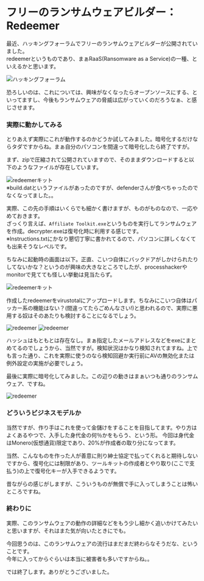 # フリーのランサムウェアビルダー：Redeemer

最近、ハッキングフォーラムでフリーのランサムウェアビルダーが公開されていました。  
redeemerというものであり、まぁRaaS(Ransomware as a Service)の一種、といえるかと思います。  

![ハッキングフォーラム](https://raw.githubusercontent.com/proshiba/analysis/main/redeemer-ransomware/images/hackforum01.png)

恐ろしいのは、これについては、興味がなくなったらオープンソースにする、といってますし、今後もランサムウェアの脅威は広がっていくのだろうなぁ、と感じさせます。  

### 実際に動かしてみる

とりあえず実際にこれが動作するのかどうか試してみました。暗号化するだけならタダですからね。まぁ自分のパソコンを間違って暗号化したら終了ですが。  

まず、zipで圧縮されて公開されていますので、そのままダウンロードすると以下のようなファイルが存在しています。  

![redeemerキット](https://raw.githubusercontent.com/proshiba/analysis/main/redeemer-ransomware/images/redeemer-kit01.png)  
※build.datというファイルがあったのですが、defenderさんが食べちゃったのでなくなってました。。


実際、この先の手順はいくらでも細かく書けますが、ものがものなので、一応やめておきます。  
ざっくり言えば、`Affiliate Toolkit.exe`というものを実行してランサムウェアを作成。decrypter.exeは復号化時に利用する感じです。  
※Instructions.txtにかなり懇切丁寧に書かれてるので、パソコンに詳しくなくても出来そうなレベルです。  

ちなみに起動時の画面は以下。正直、こいつ自体にバックドアがしかけられたりしてないかな？というのが興味の大きなところでしたが、processhackerやmonitorで見てても怪しい挙動は見当たらず。  

![redeemerキット](https://raw.githubusercontent.com/proshiba/analysis/main/redeemer-ransomware/images/redeemer-kit04.png)

作成したredeemerをvirustotalにアップロードします。ちなみにこいつ自体はパッカー系の機能はない？(間違ってたらごめんなさい!)と思われるので、実際に悪用する奴はそのあたりも検討することになるでしょう。  

![redeemer](https://raw.githubusercontent.com/proshiba/analysis/main/redeemer-ransomware/images/redeemer01.png)
![redeemer](https://raw.githubusercontent.com/proshiba/analysis/main/redeemer-ransomware/images/redeemer02.png)

ハッシュはもともとは存在なし。まぁ指定したメールアドレスなどをexeにまとめてるのでしょうから、当然ですが。検知状況はかなり検知されてますね。上でも言った通り、これを実際に使うのなら検知回避か実行前にAVの無効化または例外設定の実施が必要でしょう。  

最後に実際に暗号化してみました。この辺りの動きはまぁいつも通りのランサムウェア、ですね。

![redeemer](https://raw.githubusercontent.com/proshiba/analysis/main/redeemer-ransomware/images/redeemer03.png)

### どういうビジネスモデルか

当然ですが、作り手はこれを使って金儲けをすることを目指してます。やり方はよくあるやつで、入手した身代金の何％かをもらう、という形。
今回は身代金はMonero(仮想通貨)限定であり、20%が作成者の取り分になってます。  

当然、こんなものを作った人が善意に則り紳士協定で払ってくれると期待しないですから、復号化には制限があり、ツールキットの作成者とやり取り(ここで支払う)の上で復号化キーが入手できるようです。  

昔ながらの感じがしますが、こういうものが無償で手に入ってしまうことは怖いところですね。  

### 終わりに

実際、このランサムウェアの動作の詳細などをもう少し細かく追いかけてみたいと思いますが、それはまた気が向いたときにでも。  

今回思うのは、このランサムウェアの流行はまだまだ終わらなそうだな、ということです。  
今年に入ってからぐらいは本当に被害者も多いですからね。。

では終了します。ありがとうございました。

